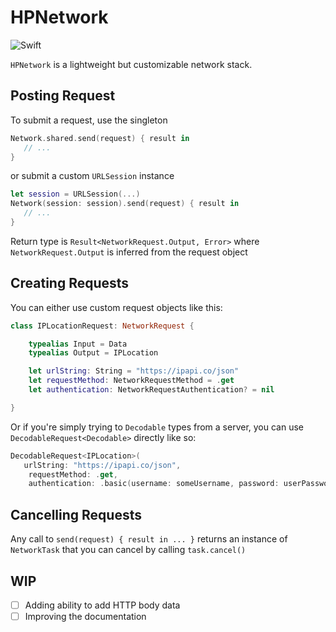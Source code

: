 # HPNetwork

![Swift](https://github.com/henrik-dmg/HPNetwork/workflows/Swift/badge.svg)

`HPNetwork` is a lightweight but customizable network stack.

## Posting Request

To submit a request, use the singleton

```swift
Network.shared.send(request) { result in
   // ...
}
```

or submit a custom `URLSession` instance

```swift
let session = URLSession(...)
Network(session: session).send(request) { result in
   // ...
}
```

Return type is `Result<NetworkRequest.Output, Error>` where `NetworkRequest.Output` is inferred from the request object

## Creating Requests

You can either use custom request objects like this:

```swift
class IPLocationRequest: NetworkRequest {

    typealias Input = Data
    typealias Output = IPLocation

    let urlString: String = "https://ipapi.co/json"
    let requestMethod: NetworkRequestMethod = .get
    let authentication: NetworkRequestAuthentication? = nil

}
```

Or if you're simply trying to `Decodable` types from a server, you can use `DecodableRequest<Decodable>` directly like so:

```swift
DecodableRequest<IPLocation>(
   urlString: "https://ipapi.co/json",
	requestMethod: .get,
	authentication: .basic(username: someUsername, password: userPassword))
```

## Cancelling Requests

Any call to `send(request) { result in ... }` returns an instance of `NetworkTask` that you can cancel by calling `task.cancel()`

## WIP

- [ ] Adding ability to add HTTP body data
- [ ] Improving the documentation
